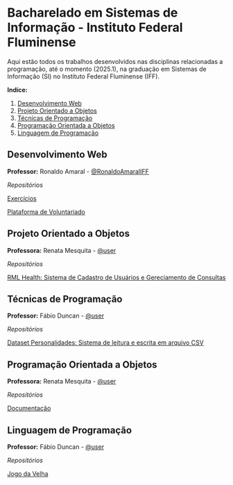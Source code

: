 # Bacharelado em Sistemas de Informação - Instituto Federal Fluminense

Aqui estão todos os trabalhos desenvolvidos nas disciplinas relacionadas a programação, até o momento (2025.1), na graduação em Sistemas de Informação (SI) no Instituto Federal Fluminense (IFF).

**Indíce:**
1. [Desenvolvimento Web](#desenvolvimento-web)
2. [Projeto Orientado a Objetos](#projeto-orientado-a-objetos)
3. [Técnicas de Programação](#t%C3%A9cnicas-de-programa%C3%A7%C3%A3o)
4. [Programação Orientada a Objetos](#programa%C3%A7%C3%A3o-orientada-a-objetos)
5. [Linguagem de Programação](linguagem-de-programa%C3%A7%C3%A3o)
## Desenvolvimento Web
**Professor:** Ronaldo Amaral - [@RonaldoAmaralIFF](https://github.com/RonaldoAmaralIFF)

*Repositórios*

[Exercícios](https://github.com/mateusnogueiraiff/mateusnogueiraiff.github.io/tree/main/exercicios)

[Plataforma de Voluntariado](https://github.com/mateusnogueiraiff/connect-volunteers-ngos)

## Projeto Orientado a Objetos
**Professora:** Renata Mesquita - [@user]()

*Repositórios*

[RML Health: Sistema de Cadastro de Usuários e Gereciamento de Consultas](https://link-da-documentação)

## Técnicas de Programação
**Professor:** Fábio Duncan - [@user]()

*Repositórios*

[Dataset Personalidades: Sistema de leitura e escrita em arquivo CSV](https://link-da-documentação)

## Programação Orientada a Objetos
**Professora:** Renata Mesquita - [@user]()

*Repositórios*

[Documentação](https://link-da-documentação)

## Linguagem de Programação
**Professor:** Fábio Duncan - [@user]()

*Repositórios*

[Jogo da Velha](https://link-da-documentação)
